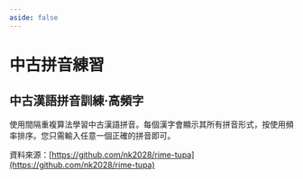 ```yaml
---
aside: false
---
```

# 中古拼音練習

<script setup>
import TupaTrain from "@/train/TupaTrain.vue"
</script>

## 中古漢語拼音訓練·高頻字

使用間隔重複算法學習中古漢語拼音。每個漢字會顯示其所有拼音形式，按使用頻率排序。您只需輸入任意一個正確的拼音即可。

資料來源：[https://github.com/nk2028/rime-tupa](https://github.com/nk2028/rime-tupa)

<TupaTrain :char-count="1000" />
